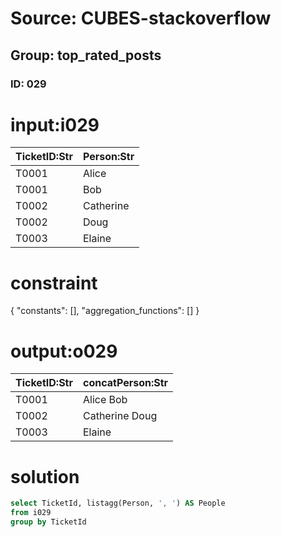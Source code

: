 # Source: CUBES-stackoverflow
## Group: top_rated_posts
### ID: 029

# input:i029

| TicketID:Str | Person:Str |
|---|---|
| T0001 | Alice |
| T0001 | Bob |
| T0002 | Catherine |
| T0002 | Doug |
| T0003 | Elaine |

# constraint

{
  "constants": [],
  "aggregation_functions": []
}

# output:o029

| TicketID:Str | concatPerson:Str |
|---|---|
| T0001 | Alice Bob |
| T0002 | Catherine Doug |
| T0003 | Elaine |

# solution

```sql
select TicketId, listagg(Person, ', ') AS People
from i029
group by TicketId

```
